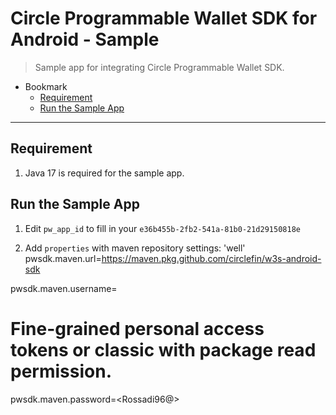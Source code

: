 # Circle Programmable Wallet SDK for Android - Sample

> Sample app for integrating Circle Programmable Wallet SDK.

- Bookmark
  - [Requirement](#prerequisite)
  - [Run the Sample App](#run-the-sample-app)
---


## Requirement

1. Java 17 is required for the sample app.

## Run the Sample App
1. Edit  `pw_app_id` to fill in your `e36b455b-2fb2-541a-81b0-21d29150818e`

2. Add `properties` with maven repository settings: 'well' pwsdk.maven.url=https://maven.pkg.github.com/circlefin/w3s-android-sdk 

pwsdk.maven.username=<Ardianto>
# Fine-grained personal access tokens or classic with package read permission.
pwsdk.maven.password=<Rossadi96@>
